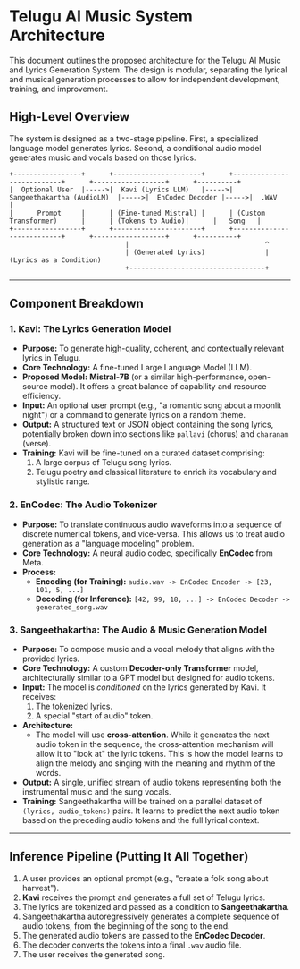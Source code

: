 # Telugu AI Music System Architecture

This document outlines the proposed architecture for the Telugu AI Music and Lyrics Generation System. The design is modular, separating the lyrical and musical generation processes to allow for independent development, training, and improvement.

## High-Level Overview

The system is designed as a two-stage pipeline. First, a specialized language model generates lyrics. Second, a conditional audio model generates music and vocals based on those lyrics.

```
+-----------------+      +----------------------+      +---------------------------+      +------------------+      +----------+
|  Optional User  |----->|  Kavi (Lyrics LLM)   |----->|  Sangeethakartha (AudioLM)  |----->|  EnCodec Decoder |----->|  .WAV    |
|      Prompt     |      | (Fine-tuned Mistral) |      | (Custom Transformer)      |      | (Tokens to Audio)|      |   Song   |
+-----------------+      +----------------------+      +---------------------------+      +------------------+      +----------+
                             |                                  ^
                             | (Generated Lyrics)               | (Lyrics as a Condition)
                             +----------------------------------+
```

---

## Component Breakdown

### 1. Kavi: The Lyrics Generation Model

*   **Purpose:** To generate high-quality, coherent, and contextually relevant lyrics in Telugu.
*   **Core Technology:** A fine-tuned Large Language Model (LLM).
*   **Proposed Model:** **Mistral-7B** (or a similar high-performance, open-source model). It offers a great balance of capability and resource efficiency.
*   **Input:** An optional user prompt (e.g., "a romantic song about a moonlit night") or a command to generate lyrics on a random theme.
*   **Output:** A structured text or JSON object containing the song lyrics, potentially broken down into sections like `pallavi` (chorus) and `charanam` (verse).
*   **Training:** Kavi will be fine-tuned on a curated dataset comprising:
    1.  A large corpus of Telugu song lyrics.
    2.  Telugu poetry and classical literature to enrich its vocabulary and stylistic range.

### 2. EnCodec: The Audio Tokenizer

*   **Purpose:** To translate continuous audio waveforms into a sequence of discrete numerical tokens, and vice-versa. This allows us to treat audio generation as a "language modeling" problem.
*   **Core Technology:** A neural audio codec, specifically **EnCodec** from Meta.
*   **Process:**
    *   **Encoding (for Training):** `audio.wav -> EnCodec Encoder -> [23, 101, 5, ...]`
    *   **Decoding (for Inference):** `[42, 99, 18, ...] -> EnCodec Decoder -> generated_song.wav`

### 3. Sangeethakartha: The Audio & Music Generation Model

*   **Purpose:** To compose music and a vocal melody that aligns with the provided lyrics.
*   **Core Technology:** A custom **Decoder-only Transformer** model, architecturally similar to a GPT model but designed for audio tokens.
*   **Input:** The model is *conditioned* on the lyrics generated by Kavi. It receives:
    1.  The tokenized lyrics.
    2.  A special "start of audio" token.
*   **Architecture:**
    *   The model will use **cross-attention**. While it generates the next audio token in the sequence, the cross-attention mechanism will allow it to "look at" the lyric tokens. This is how the model learns to align the melody and singing with the meaning and rhythm of the words.
*   **Output:** A single, unified stream of audio tokens representing both the instrumental music and the sung vocals.
*   **Training:** Sangeethakartha will be trained on a parallel dataset of `(lyrics, audio_tokens)` pairs. It learns to predict the next audio token based on the preceding audio tokens and the full lyrical context.

---

## Inference Pipeline (Putting It All Together)

1.  A user provides an optional prompt (e.g., "create a folk song about harvest").
2.  **Kavi** receives the prompt and generates a full set of Telugu lyrics.
3.  The lyrics are tokenized and passed as a condition to **Sangeethakartha**.
4.  Sangeethakartha autoregressively generates a complete sequence of audio tokens, from the beginning of the song to the end.
5.  The generated audio tokens are passed to the **EnCodec Decoder**.
6.  The decoder converts the tokens into a final `.wav` audio file.
7.  The user receives the generated song.
